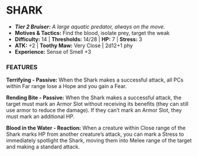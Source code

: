 # SHARK

- ***Tier 2 Bruiser:*** *A large aquatic predator, always on the move.*
- **Motives & Tactics:** Find the blood, isolate prey, target the weak
- **Difficulty:** 14 | **Thresholds:** 14/28 | **HP:** 7 | **Stress:** 3
- **ATK:** +2 | **Toothy Maw:** Very Close | 2d12+1 phy
- **Experience:** Sense of Smell +3

### FEATURES

**Terrifying - Passive:** When the Shark makes a successful attack, all PCs within Far range lose a Hope and you gain a Fear.

**Rending Bite - Passive:** When the Shark makes a successful attack, the target must mark an Armor Slot without receiving its benefits (they can still use armor to reduce the damage). If they can’t mark an Armor Slot, they must mark an additional HP.

**Blood in the Water - Reaction:** When a creature within Close range of the Shark marks HP from another creature’s attack, you can mark a Stress to immediately spotlight the Shark, moving them into Melee range of the target and making a standard attack.
